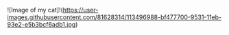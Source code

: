![Image of my cat]!(https://user-images.githubusercontent.com/81628314/113496988-bf477700-9531-11eb-93e2-e5b3bcf6adb1.jpg)

